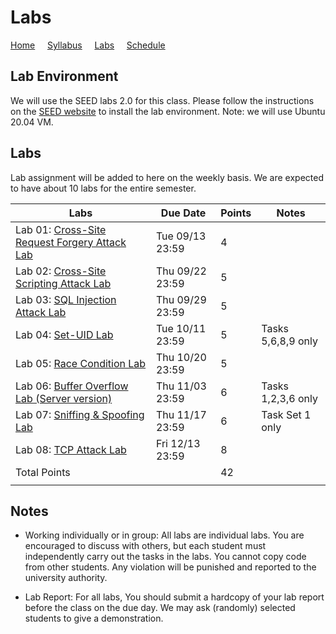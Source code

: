 # Labs

[Home](./index.md) &nbsp;&nbsp;&nbsp; [Syllabus](./syllabus.md)  &nbsp;&nbsp;&nbsp; [Labs](./labs.md) &nbsp;&nbsp;&nbsp; [Schedule](./schedule.md)

## Lab Environment

We will use the SEED labs 2.0 for this class. Please follow the instructions
on the [SEED website](https://seedsecuritylabs.org/labsetup.html) to install
the lab environment. Note: we will use Ubuntu 20.04 VM.

## Labs

Lab assignment will be added to here on the weekly basis. We are expected to have 
about 10 labs for the entire semester. 

| Labs   | Due Date | Points | Notes |
| ---    | ---      | ---    | ---   |
| Lab 01: [Cross-Site Request Forgery Attack Lab](https://seedsecuritylabs.org/Labs_20.04/Web/Web_CSRF_Elgg/) | Tue 09/13 23:59 | 4 |
| Lab 02: [Cross-Site Scripting Attack Lab](https://seedsecuritylabs.org/Labs_20.04/Web/Web_XSS_Elgg/) | Thu 09/22 23:59 | 5 |
| Lab 03: [SQL Injection Attack Lab](https://seedsecuritylabs.org/Labs_20.04/Web/Web_SQL_Injection/) | Thu 09/29 23:59 | 5 |
| Lab 04: [Set-UID Lab](https://seedsecuritylabs.org/Labs_20.04/Software/Environment_Variable_and_SetUID/) | Tue 10/11 23:59 | 5 | Tasks 5,6,8,9 only 
| Lab 05: [Race Condition Lab](https://seedsecuritylabs.org/Labs_20.04/Software/Race_Condition/) | Thu 10/20 23:59 | 5 | 
| Lab 06: [Buffer Overflow Lab (Server version)](https://seedsecuritylabs.org/Labs_20.04/Software/Buffer_Overflow_Server/) | Thu 11/03 23:59 | 6 | Tasks 1,2,3,6 only 
| Lab 07: [Sniffing & Spoofing Lab](https://seedsecuritylabs.org/Labs_20.04/Networking/Sniffing_Spoofing/) | Thu 11/17 23:59 | 6 | Task Set 1 only 
| Lab 08: [TCP Attack Lab](https://seedsecuritylabs.org/Labs_20.04/Networking/TCP_Attacks/) | Fri 12/13 23:59 | 8 | 
| Total Points |   | 42 |
|  |   ||

## Notes

 - Working individually or in group: All labs are individual labs. You are 
   encouraged to discuss with others, but each student must independently
   carry out the tasks in the labs. You cannot copy code from other students.
   Any violation will be punished and reported to the university authority.

 - Lab Report: For all labs, You should submit a hardcopy of your lab report
   before the class on the due day. We may ask (randomly) selected students to
   give a demonstration.
